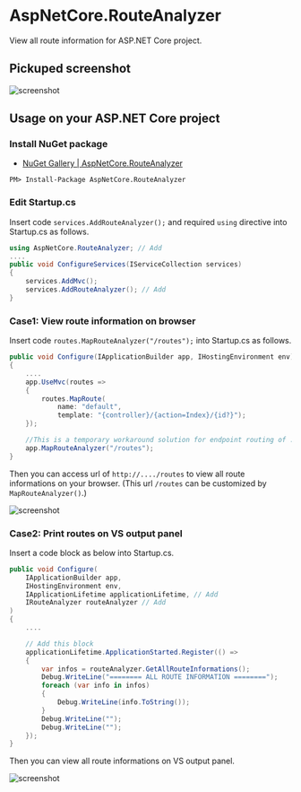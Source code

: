 # AspNetCore.RouteAnalyzer
View all route information for ASP.NET Core project.

## Pickuped screenshot
![screenshot](https://raw.githubusercontent.com/kobake/AspNetCore.RouteAnalyzer/master/screenshots/screenshot.png)

## Usage on your ASP.NET Core project
### Install NuGet package
- [NuGet Gallery | AspNetCore.RouteAnalyzer](https://www.nuget.org/packages/AspNetCore.RouteAnalyzer)

```
PM> Install-Package AspNetCore.RouteAnalyzer
```

### Edit Startup.cs
Insert code ```services.AddRouteAnalyzer();``` and required ```using``` directive into Startup.cs as follows.

```cs
using AspNetCore.RouteAnalyzer; // Add
....
public void ConfigureServices(IServiceCollection services)
{
    services.AddMvc();
    services.AddRouteAnalyzer(); // Add
}
```

### Case1: View route information on browser
Insert code ```routes.MapRouteAnalyzer("/routes");``` into Startup.cs as follows.
```cs
public void Configure(IApplicationBuilder app, IHostingEnvironment env)
{
    ....
    app.UseMvc(routes =>
    {
        routes.MapRoute(
            name: "default",
            template: "{controller}/{action=Index}/{id?}");
    });

	//This is a temporary workaround solution for endpoint routing of .NET core 2.2
	app.MapRouteAnalyzer("/routes");
}
```

Then you can access url of ```http://..../routes``` to view all route informations on your browser. (This url ```/routes``` can be customized by ```MapRouteAnalyzer()```.)

![screenshot](https://raw.githubusercontent.com/kobake/AspNetCore.RouteAnalyzer/master/screenshots/screenshot.png)

### Case2: Print routes on VS output panel
Insert a code block as below into Startup.cs.
```cs
public void Configure(
    IApplicationBuilder app,
    IHostingEnvironment env,
    IApplicationLifetime applicationLifetime, // Add
    IRouteAnalyzer routeAnalyzer // Add
)
{
    ....

    // Add this block
    applicationLifetime.ApplicationStarted.Register(() =>
    {
        var infos = routeAnalyzer.GetAllRouteInformations();
        Debug.WriteLine("======== ALL ROUTE INFORMATION ========");
        foreach (var info in infos)
        {
            Debug.WriteLine(info.ToString());
        }
        Debug.WriteLine("");
        Debug.WriteLine("");
    });
}
```

Then you can view all route informations on VS output panel.

![screenshot](https://raw.githubusercontent.com/kobake/AspNetCore.RouteAnalyzer/master/screenshots/debugprint.png)

